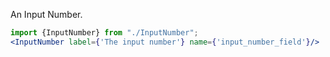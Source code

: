 An Input Number.

```jsx
import {InputNumber} from "./InputNumber";
<InputNumber label={'The input number'} name={'input_number_field'}/>
```